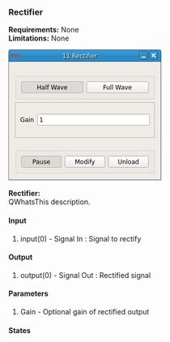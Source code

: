 ### Rectifier

**Requirements:** None  
**Limitations:** None  

![Rectifier GUI](rectifier.png)

<!--start-->
<p><b>Rectifier:</b><br>QWhatsThis description.</p>
<!--end-->

#### Input
1. input(0) - Signal In : Signal to rectify

#### Output
1. output(0) - Signal Out : Rectified signal

#### Parameters
1. Gain - Optional gain of rectified output

#### States

